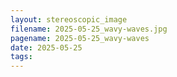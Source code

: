 ```yaml
---
layout: stereoscopic_image
filename: 2025-05-25_wavy-waves.jpg
pagename: 2025-05-25_wavy-waves
date: 2025-05-25
tags:
---
```

